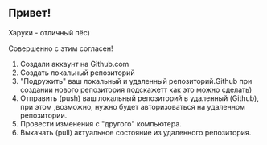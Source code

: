## Привет!

Харуки - отличный пёс)

Совершенно с этим согласен!

1. Создали аккаунт на Github.com
2. Создать локальный репозиторий
3. "Подружить" ваш локальный и удаленный репозиторий.Github при создании нового репозитория подскажетт как это можно сделать)
4. Отправить (push) ваш локальный репозиторий в удаленный (Github), при этом ,возможно, нужно будет авторизоваться на удаленном репозитории.
5. Провести изменения с "другого" компьютера.
6. Выкачать (pull) актуальное состояние из удаленного репозитория.